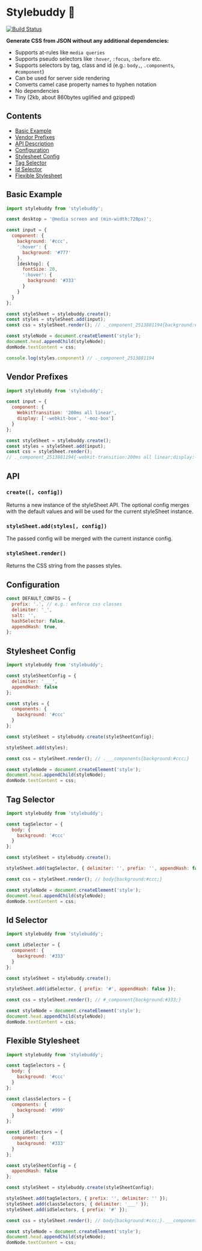 # Stylebuddy 🐻

[![Build Status](https://travis-ci.org/davidspinat/stylebuddy.svg)](https://travis-ci.org/davidspinat/stylebuddy)

__Generate CSS from JSON without any additional dependencies:__

- Supports at-rules like `media queries`
- Supports pseudo selectors like `:hover`, `:focus`, `:before` etc.
- Supports selectors by tag, class and id (e.g.: `body,`, `.components`, `#component`)
- Can be used for server side rendering
- Converts camel case property names to hyphen notation
- No dependencies
- Tiny (2kb, about 860bytes uglified and gzipped)

## Contents

- [Basic Example](#basic-example)
- [Vendor Prefixes](#vendor-prefixes)
- [API Description](#api)
- [Configuration](#configuration)
- [Stylesheet Config](#stylesheet-config)
- [Tag Selector](#tag-selector)
- [Id Selector](#id-selector)
- [Flexible Stylesheet](#flexible-stylesheet)

## Basic Example

```javascript
import stylebuddy from 'stylebuddy';

const desktop = '@media screen and (min-width:720px)';

const input = {
  component: {
    background: '#ccc',
    ':hover': {
      background: '#777'
    },
    [desktop]: {
      fontSize: 20,
      ':hover': {
        background: '#333'
      }
    }
  }
};

const styleSheet = stylebuddy.create();
const styles = styleSheet.add(input);
const css = styleSheet.render(); // ._component_2513881194{background:#ccc;}.component_2513881194:hover ...

const styleNode = document.createElement('style');
document.head.appendChild(styleNode);
domNode.textContent = css;

console.log(styles.component) // ._component_2513881194
```

## Vendor Prefixes

```javascript
import stylebuddy from 'stylebuddy';

const input = {
  component: {
    WebkitTransition: '200ms all linear',
    display: ['-webkit-box', '-moz-box']
  }
};

const styleSheet = stylebuddy.create();
const styles = styleSheet.add(input);
const css = styleSheet.render();
// ._component_2513881194{-webkit-transition:200ms all linear;display:-webkit-box;display:-moz-box;}
```

## API

### `create([, config])`

Returns a new instance of the styleSheet API. The optional config merges with the default values and will be used for the current styleSheet instance.

### `styleSheet.add(styles[, config])`

The passed config will be merged with the current instance config.

### `styleSheet.render()`

Returns the CSS string from the passes styles.

## Configuration

```javascript
const DEFAULT_CONFIG = {
  prefix: '.', // e.g.: enforce css classes
  delimiter: '_',
  salt: '',
  hashSelector: false,
  appendHash: true,
};
```

## Stylesheet Config

```javascript
import stylebuddy from 'stylebuddy';

const styleSheetConfig = {
  delimiter: '___',
  appendHash: false
};

const styles = {
  components: {
    background: '#ccc'
  }
};

const styleSheet = stylebuddy.create(styleSheetConfig);

styleSheet.add(styles);

const css = styleSheet.render(); // .___components{background:#ccc;}

const styleNode = document.createElement('style');
document.head.appendChild(styleNode);
domNode.textContent = css;
```

## Tag Selector

```javascript
import stylebuddy from 'stylebuddy';

const tagSelector = {
  body: {
    background: '#ccc'
  }
};

const styleSheet = stylebuddy.create();

styleSheet.add(tagSelector, { delimiter: '', prefix: '', appendHash: false });

const css = styleSheet.render(); // body{background:#ccc;}

const styleNode = document.createElement('style');
document.head.appendChild(styleNode);
domNode.textContent = css;
```

## Id Selector

```javascript
import stylebuddy from 'stylebuddy';

const idSelector = {
  component: {
    background: '#333'
  }
};

const styleSheet = stylebuddy.create();

styleSheet.add(idSelector, { prefix: '#', appendHash: false });

const css = styleSheet.render(); // #_component{background:#333;}

const styleNode = document.createElement('style');
document.head.appendChild(styleNode);
domNode.textContent = css;
```

## Flexible Stylesheet

```javascript
import stylebuddy from 'stylebuddy';

const tagSelectors = {
  body: {
    background: '#ccc'
  }
};

const classSelectors = {
  components: {
    background: '#999'
  }
};

const idSelectors = {
  component: {
    background: '#333'
  }
};

const styleSheetConfig = {
  appendHash: false
};

const styleSheet = stylebuddy.create(styleSheetConfig);

styleSheet.add(tagSelectors, { prefix: '', delimiter: '' });
styleSheet.add(classSelectors, { delimiter: '___' });
styleSheet.add(idSelectors, { prefix: '#' });

const css = styleSheet.render(); // body{background:#ccc;}.___components{background:#999;}#_component{background:#333;}

const styleNode = document.createElement('style');
document.head.appendChild(styleNode);
domNode.textContent = css;
```
